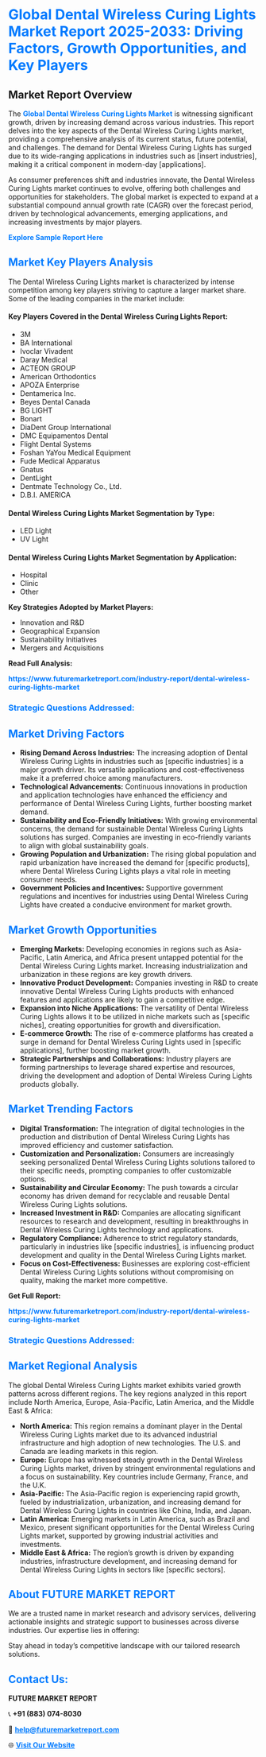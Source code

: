 <h1 style="color: #007BFF;">Global Dental Wireless Curing Lights Market Report 2025-2033: Driving Factors, Growth Opportunities, and Key Players</h1>

<section id="overview">
<h2>Market Report Overview</h2>
<p>The <a href="https://www.futuremarketreport.com/industry-report/dental-wireless-curing-lights-market" style="color: #007BFF; text-decoration: none;"><strong>Global Dental Wireless Curing Lights Market</strong></a> is witnessing significant growth, driven by increasing demand across various industries. This report delves into the key aspects of the Dental Wireless Curing Lights market, providing a comprehensive analysis of its current status, future potential, and challenges. The demand for Dental Wireless Curing Lights has surged due to its wide-ranging applications in industries such as [insert industries], making it a critical component in modern-day [applications].</p>
<p>As consumer preferences shift and industries innovate, the Dental Wireless Curing Lights market continues to evolve, offering both challenges and opportunities for stakeholders. The global market is expected to expand at a substantial compound annual growth rate (CAGR) over the forecast period, driven by technological advancements, emerging applications, and increasing investments by major players.</p>
</section>

<section id="overview">
<p><a href="https://www.futuremarketreport.com/request-sample/reportId=26154" style="color: #007BFF; text-decoration: none;"><strong>Explore Sample Report Here</strong></a></p>
</section>

<section id="key-players">
<h2 style="color: #007BFF;">Market Key Players Analysis</h2>
<p>The Dental Wireless Curing Lights market is characterized by intense competition among key players striving to capture a larger market share. Some of the leading companies in the market include:</p>
<h4>Key Players Covered in the Dental Wireless Curing Lights Report:</h4>
<ul><li>3M</li><li>BA International</li><li>Ivoclar Vivadent</li><li>Daray Medical</li><li>ACTEON GROUP</li><li>American Orthodontics</li><li>APOZA Enterprise</li><li>Dentamerica Inc.</li><li>Beyes Dental Canada</li><li>BG LIGHT</li><li>Bonart</li><li>DiaDent Group International</li><li>DMC Equipamentos Dental</li><li>Flight Dental Systems</li><li>Foshan YaYou Medical Equipment</li><li>Fude Medical Apparatus</li><li>Gnatus</li><li>DentLight</li><li>Dentmate Technology Co., Ltd.</li><li>D.B.I. AMERICA</li></ul>
<h4>Dental Wireless Curing Lights Market Segmentation by Type:</h4>
<ul><li>LED Light</li><li>UV Light</li></ul>

<h4>Dental Wireless Curing Lights Market Segmentation by Application:</h4>
<ul><li>Hospital</li><li>Clinic</li><li>Other</li></ul>
<p><strong>Key Strategies Adopted by Market Players:</strong></p>
<ul>
<li>Innovation and R&D</li>
<li>Geographical Expansion</li>
<li>Sustainability Initiatives</li>
<li>Mergers and Acquisitions</li>
</ul>
</section>

<section>
<p><strong>Read Full Analysis: </strong></p><a href="https://www.futuremarketreport.com/industry-report/dental-wireless-curing-lights-market" style="color: #007BFF; text-decoration: none;"><strong>https://www.futuremarketreport.com/industry-report/dental-wireless-curing-lights-market</strong></a>
<h3 style="color: #007BFF;">Strategic Questions Addressed:</h3>
</section>

<section id="driving-factors">
<h2 style="color: #007BFF;">Market Driving Factors</h2>
<ul>
<li><strong>Rising Demand Across Industries:</strong> The increasing adoption of Dental Wireless Curing Lights in industries such as [specific industries] is a major growth driver. Its versatile applications and cost-effectiveness make it a preferred choice among manufacturers.</li>
<li><strong>Technological Advancements:</strong> Continuous innovations in production and application technologies have enhanced the efficiency and performance of Dental Wireless Curing Lights, further boosting market demand.</li>
<li><strong>Sustainability and Eco-Friendly Initiatives:</strong> With growing environmental concerns, the demand for sustainable Dental Wireless Curing Lights solutions has surged. Companies are investing in eco-friendly variants to align with global sustainability goals.</li>
<li><strong>Growing Population and Urbanization:</strong> The rising global population and rapid urbanization have increased the demand for [specific products], where Dental Wireless Curing Lights plays a vital role in meeting consumer needs.</li>
<li><strong>Government Policies and Incentives:</strong> Supportive government regulations and incentives for industries using Dental Wireless Curing Lights have created a conducive environment for market growth.</li>
</ul>
</section>

<section id="growth-opportunities">
<h2 style="color: #007BFF;">Market Growth Opportunities</h2>
<ul>
<li><strong>Emerging Markets:</strong> Developing economies in regions such as Asia-Pacific, Latin America, and Africa present untapped potential for the Dental Wireless Curing Lights market. Increasing industrialization and urbanization in these regions are key growth drivers.</li>
<li><strong>Innovative Product Development:</strong> Companies investing in R&D to create innovative Dental Wireless Curing Lights products with enhanced features and applications are likely to gain a competitive edge.</li>
<li><strong>Expansion into Niche Applications:</strong> The versatility of Dental Wireless Curing Lights allows it to be utilized in niche markets such as [specific niches], creating opportunities for growth and diversification.</li>
<li><strong>E-commerce Growth:</strong> The rise of e-commerce platforms has created a surge in demand for Dental Wireless Curing Lights used in [specific applications], further boosting market growth.</li>
<li><strong>Strategic Partnerships and Collaborations:</strong> Industry players are forming partnerships to leverage shared expertise and resources, driving the development and adoption of Dental Wireless Curing Lights products globally.</li>
</ul>
</section>

<section id="trending-factors">
<h2 style="color: #007BFF;">Market Trending Factors</h2>
<ul>
<li><strong>Digital Transformation:</strong> The integration of digital technologies in the production and distribution of Dental Wireless Curing Lights has improved efficiency and customer satisfaction.</li>
<li><strong>Customization and Personalization:</strong> Consumers are increasingly seeking personalized Dental Wireless Curing Lights solutions tailored to their specific needs, prompting companies to offer customizable options.</li>
<li><strong>Sustainability and Circular Economy:</strong> The push towards a circular economy has driven demand for recyclable and reusable Dental Wireless Curing Lights solutions.</li>
<li><strong>Increased Investment in R&D:</strong> Companies are allocating significant resources to research and development, resulting in breakthroughs in Dental Wireless Curing Lights technology and applications.</li>
<li><strong>Regulatory Compliance:</strong> Adherence to strict regulatory standards, particularly in industries like [specific industries], is influencing product development and quality in the Dental Wireless Curing Lights market.</li>
<li><strong>Focus on Cost-Effectiveness:</strong> Businesses are exploring cost-efficient Dental Wireless Curing Lights solutions without compromising on quality, making the market more competitive.</li>
</ul>
</section>

<section>
<p><strong>Get Full Report: </strong></p><a href="https://www.futuremarketreport.com/industry-report/dental-wireless-curing-lights-market" style="color: #007BFF; text-decoration: none;"><strong>https://www.futuremarketreport.com/industry-report/dental-wireless-curing-lights-market</strong></a>
<h3 style="color: #007BFF;">Strategic Questions Addressed:</h3>
</section>


<section id="regional-analysis">
<h2 style="color: #007BFF;">Market Regional Analysis</h2>
<p>The global Dental Wireless Curing Lights market exhibits varied growth patterns across different regions. The key regions analyzed in this report include North America, Europe, Asia-Pacific, Latin America, and the Middle East & Africa:</p>
<ul>
<li><strong>North America:</strong> This region remains a dominant player in the Dental Wireless Curing Lights market due to its advanced industrial infrastructure and high adoption of new technologies. The U.S. and Canada are leading markets in this region.</li>
<li><strong>Europe:</strong> Europe has witnessed steady growth in the Dental Wireless Curing Lights market, driven by stringent environmental regulations and a focus on sustainability. Key countries include Germany, France, and the U.K.</li>
<li><strong>Asia-Pacific:</strong> The Asia-Pacific region is experiencing rapid growth, fueled by industrialization, urbanization, and increasing demand for Dental Wireless Curing Lights in countries like China, India, and Japan.</li>
<li><strong>Latin America:</strong> Emerging markets in Latin America, such as Brazil and Mexico, present significant opportunities for the Dental Wireless Curing Lights market, supported by growing industrial activities and investments.</li>
<li><strong>Middle East & Africa:</strong> The region’s growth is driven by expanding industries, infrastructure development, and increasing demand for Dental Wireless Curing Lights in sectors like [specific sectors].</li>
</ul>
</section>

<footer>
<h2 style="color: #007BFF;">About FUTURE MARKET REPORT</h2>
<p>We are a trusted name in market research and advisory services, delivering actionable insights and strategic support to businesses across diverse industries. Our expertise lies in offering:</p>

<p>Stay ahead in today’s competitive landscape with our tailored research solutions.</p>

<h2 style="color: #007BFF;">Contact Us:</h2>
<p><strong>FUTURE MARKET REPORT</strong></p>
<p>📞 <strong>+91 (883) 074-8030</strong></p>
<p>📧 <strong><a href="mailto:help@futuremarketreport.com" style="color: #007BFF;">help@futuremarketreport.com</a></strong></p>
<p>🌐 <strong><a href="https://www.futuremarketreport.com/" style="color: #007BFF;">Visit Our Website</a></strong></p>
</footer>